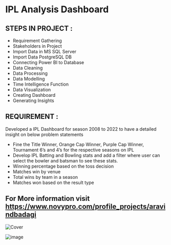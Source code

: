 # IPL Analysis Dashboard 

## STEPS IN PROJECT :

- ﻿Requirement Gathering
- Stakeholders in Project
- Import Data in MS SQL Server 
- Import Data PostgreSQL DB
- Connecting Power BI to Database
- Data Cleaning
- Data Processing
- Data Modelling
- Time Intelligence Function
- Data Visualization
- Creating Dashboard
- Generating Insights

## REQUIREMENT :

Developed a IPL Dashboard for season 2008 to 2022 to have a detailed insight on below problem statements

- Fine the Title Winner, Orange Cap Winner, Purple Cap Winner, Tournament 6’s and 4’s for the respective seasons on IPL
- Develop IPL Batting and Bowling stats and add a filter where user can select the bowler and batsman to see these stats.
- Winning percentage based on the toss decision
- Matches win by venue
- Total wins by team in a season
- Matches won based on the result type

## For More information visit https://www.novypro.com/profile_projects/aravindbadagi

![Cover](https://github.com/arvindbadagi/IPL-Analysis/assets/160807783/3b0e1eb1-ca01-4634-b9d9-3d7ea9abb694)


![image](https://github.com/arvindbadagi/IPL-Analysis/assets/160807783/a0327e67-456a-4302-80c2-ec2d0baa0470)


